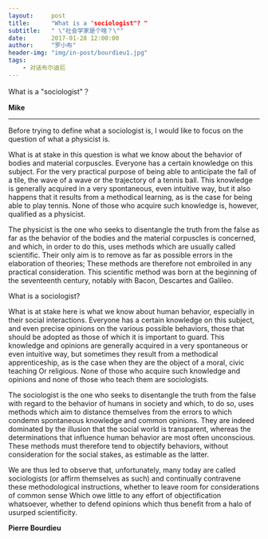 ```yaml
---
layout:     post
title:      "What is a "sociologist"? "
subtitle:   " \"社会学家是个啥？\""
date:       2017-01-28 12:00:00
author:     "罗小布"
header-img: "img/in-post/bourdieu1.jpg"
tags:
    - 对话布尔迪厄
---
```


What is a "sociologist"？

**Mike**

---

Before trying to define what a sociologist is, I would like to focus on the question of what a physicist is. 

What is at stake in this question is what we know about the behavior of bodies and material corpuscles. Everyone has a certain knowledge on this subject. For the very practical purpose of being able to anticipate the fall of a tile, the wave of a wave or the trajectory of a tennis ball. This knowledge is generally acquired in a very spontaneous, even intuitive way, but it also happens that it results from a methodical learning, as is the case for being able to play tennis. None of those who acquire such knowledge is, however, qualified as a physicist. 

The physicist is the one who seeks to disentangle the truth from the false as far as the behavior of the bodies and the material corpuscles is concerned, and which, in order to do this, uses methods which are usually called scientific. Their only aim is to remove as far as possible errors in the elaboration of theories; These methods are therefore not embroiled in any practical consideration. This scientific method was born at the beginning of the seventeenth century, notably with Bacon, Descartes and Galileo. 

What is a sociologist? 

What is at stake here is what we know about human behavior, especially in their social interactions. Everyone has a certain knowledge on this subject, and even precise opinions on the various possible behaviors, those that should be adopted as those of which it is important to guard. This knowledge and opinions are generally acquired in a very spontaneous or even intuitive way, but sometimes they result from a methodical apprenticeship, as is the case when they are the object of a moral, civic teaching Or religious. None of those who acquire such knowledge and opinions and none of those who teach them are sociologists. 

The sociologist is the one who seeks to disentangle the truth from the false with regard to the behavior of humans in society and which, to do so, uses methods which aim to distance themselves from the errors to which condemn spontaneous knowledge and common opinions. They are indeed dominated by the illusion that the social world is transparent, whereas the determinations that influence human behavior are most often unconscious. These methods must therefore tend to objectify behaviors, without consideration for the social stakes, as estimable as the latter. 

We are thus led to observe that, unfortunately, many today are called sociologists (or affirm themselves as such) and continually contravene these methodological instructions, whether to leave room for considerations of common sense Which owe little to any effort of objectification whatsoever, whether to defend opinions which thus benefit from a halo of usurped scientificity.


**Pierre Bourdieu**